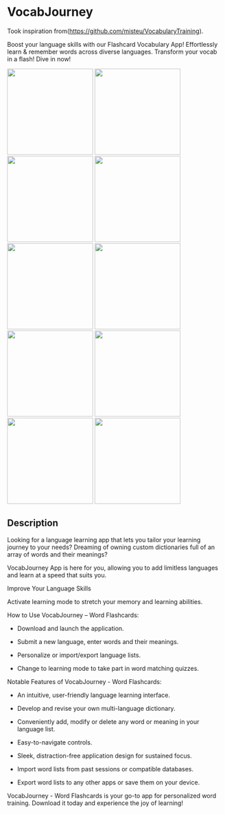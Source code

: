 # VocabJourney

Took inspiration from(https://github.com/misteu/VocabularyTraining).

Boost your language skills with our Flashcard Vocabulary App!  Effortlessly learn & remember words across diverse languages. Transform your vocab in a flash! Dive in now!

<img src=https://github.com/salehmasum/VocabularyApp/assets/3840939/6c9a15f8-d5ff-41fc-b0ad-c49de720e1a1 width=200>
<img src=https://github.com/salehmasum/VocabularyApp/assets/3840939/dba38147-b077-4566-9183-871ad4ef5488 width=200>
<img src=https://github.com/salehmasum/VocabularyApp/assets/3840939/defdda41-c8d9-494c-9458-d8138a61e24c width=200>
<img src=https://github.com/salehmasum/VocabularyApp/assets/3840939/630e11d9-1b56-45bb-9e89-b9b97dbb9064 width=200>
<img src=https://github.com/salehmasum/VocabularyApp/assets/3840939/f64369d6-f6c6-468f-8e4e-01eeca8905a8 width=200>
<img src=https://github.com/salehmasum/VocabularyApp/assets/3840939/a3484ca8-0e17-4cbf-9ec1-e2514e2a7ed0 width=200>

<img src=https://github.com/salehmasum/VocabularyApp/assets/3840939/3eabb0f6-d789-4600-80b3-4a028d8268de width=200>
<img src=https://github.com/salehmasum/VocabularyApp/assets/3840939/21042e52-1848-480d-825a-c838b7904a8f width=200>
<img src=https://github.com/salehmasum/VocabularyApp/assets/3840939/7d699a81-2ac1-48a2-9d47-214a43ef35a1 width=200>
<img src=https://github.com/salehmasum/VocabularyApp/assets/3840939/d34f9775-cb7d-489f-820e-c28903aa3f93 width=200>


## Description

Looking for a language learning app that lets you tailor your learning journey to your needs? Dreaming of owning custom dictionaries full of an array of words and their meanings? 

VocabJourney App is here for you, allowing you to add limitless languages and learn at a speed that suits you.

Improve Your Language Skills

Activate learning mode to stretch your memory and learning abilities. 

How to Use VocabJourney – Word Flashcards:

* Download and launch the application.

* Submit a new language, enter words and their meanings.

* Personalize or import/export language lists.

* Change to learning mode to take part in word matching quizzes.

Notable Features of VocabJourney - Word Flashcards:

* An intuitive, user-friendly language learning interface.

* Develop and revise your own multi-language dictionary.

* Conveniently add, modify or delete any word or meaning in your language list.

* Easy-to-navigate controls.

* Sleek, distraction-free application design for sustained focus.

* Import word lists from past sessions or compatible databases.

* Export word lists to any other apps or save them on your device.

VocabJourney - Word Flashcards is your go-to app for personalized word training. Download it today and experience the joy of learning!




 





